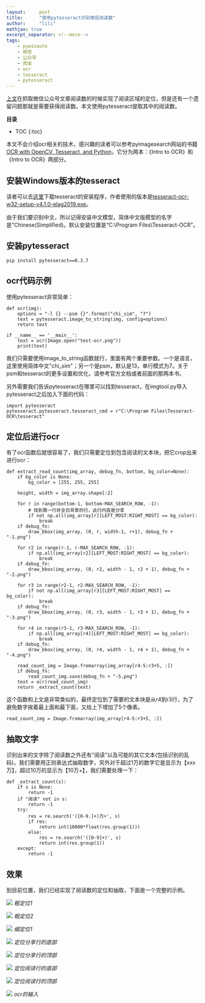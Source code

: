 ```yaml
---
layout:     post
title:      "使用pytesseract识别微信阅读数" 
author:     "lili" 
mathjax: true
excerpt_separator: <!--more-->
tags:
    - pywinauto
    - 微信
    - 公众号
    - 爬虫
    - ocr
    - tesseract
    - pytesseract
---
```


[上文](/2021/05/24/pywinauto-wechat-crawler-2/)在抓取微信公众号文章阅读数的时候实现了阅读区域的定位，但是还有一个遗留问题那就是需要获得阅读数。本文使用pytesseract提取其中的阅读数。
<!--more-->

**目录**
* TOC
{:toc}

本文不会介绍ocr相关的技术，感兴趣的读者可以参考pyimagesearch网站的书籍[OCR with OpenCV, Tesseract, and Python](https://www.pyimagesearch.com/ocr-with-opencv-tesseract-and-python/)，它分为两本：《Intro to OCR》和《Intro to OCR》两部分。

## 安装Windows版本的tesseract

读者可以去[这里](https://github.com/UB-Mannheim/tesseract/wiki)下载tesseract的安装程序，作者使用的版本是[tesseract-ocr-w32-setup-v4.1.0-elag2019.exe](https://digi.bib.uni-mannheim.de/tesseract/tesseract-ocr-w32-setup-v4.1.0-elag2019.exe)。

由于我们要识别中文，所以记得安装中文模型，简体中文版模型的名字是"Chinese(Simplified)。默认安装位置是“C:\Program Files\Tesseract-OCR”。

## 安装pytesseract

```
pip install pytesseract==0.3.7
```

## ocr代码示例

使用pytesseract非常简单：

```
def ocr(img):
    options = "-l {} --psm {}".format("chi_sim", "7")
    text = pytesseract.image_to_string(img, config=options)
    return text

if __name__ == '__main__':
    text = ocr(Image.open("test-ocr.png"))
    print(text)
```

我们只需要使用image_to_string函数就行，里面有两个重要参数。一个是语言，这里使用简体中文"chi_sim"；另一个是psm，默认是13，单行模式为7。关于psm和tesseract的更多设置和优化，请参考官方文档或者前面的那两本书。

另外需要我们告诉pytesseract在哪里可以找到tesseract，在imgtool.py导入pytesseract之后加入下面的代码：
```
import pytesseract
pytesseract.pytesseract.tesseract_cmd = r"C:\Program Files\Tesseract-OCR\tesseract"
```

## 定位后进行ocr

有了ocr函数后就很容易了，我们只需要定位到包含阅读的文本块，把它crop出来进行ocr：

```
def extract_read_count(img_array, debug_fn, bottom, bg_color=None):
    if bg_color is None:
        bg_color = [255, 255, 255]

    height, width = img_array.shape[:2]

    for r in range(bottom-1, bottom-MAX_SEARCH_ROW, -1):
        # 找到第一行非全白背景的行，此行内容是分享
        if not np.all(img_array[r][LEFT_MOST:RIGHT_MOST] == bg_color):
            break
    if debug_fn:
        draw_bbox(img_array, (0, r, width-1, r+1), debug_fn + "-1.png")

    for r2 in range(r-1, r-MAX_SEARCH_ROW, -1):
        if np.all(img_array[r2][LEFT_MOST:RIGHT_MOST] == bg_color):
            break
    if debug_fn:
        draw_bbox(img_array, (0, r2, width - 1, r2 + 1), debug_fn + "-2.png")

    for r3 in range(r2-1, r2-MAX_SEARCH_ROW, -1):
        if not np.all(img_array[r3][LEFT_MOST:RIGHT_MOST] == bg_color):
            break
    if debug_fn:
        draw_bbox(img_array, (0, r3, width - 1, r3 + 1), debug_fn + "-3.png")

    for r4 in range(r3-1, r3-MAX_SEARCH_ROW, -1):
        if np.all(img_array[r4][LEFT_MOST:RIGHT_MOST] == bg_color):
            break
    if debug_fn:
        draw_bbox(img_array, (0, r4, width - 1, r4 + 1), debug_fn + "-4.png")

    read_count_img = Image.fromarray(img_array[r4-5:r3+5, :])
    if debug_fn:
        read_count_img.save(debug_fn + "-5.png")
    text = ocr(read_count_img)
    return _extract_count(text)
```

这个函数和上文是非常类似的，最终定位到了需要的文本块是从r4到r3行，为了避免数字挨着最上面和最下面，又给上下增加了5个像素。

```
read_count_img = Image.fromarray(img_array[r4-5:r3+5, :])
```

## 抽取文字

识别出来的文字除了阅读数之外还有“阅读”以及可能的其它文本(包括识别的乱码)，我们需要用正则表达式抽取数字，另外对于超过1万的数字它是显示为【xxx万】，超过10万的显示为【10万+】，我们需要处理一下：

```
def _extract_count(s):
    if s is None:
        return -1
    if "阅读" not in s:
        return -1
    try:
        res = re.search('([0-9.]+)万+', s)
        if res:
            return int(10000*float(res.group(1)))
        else:
            res = re.search('([0-9]+)', s)
            return int(res.group(1))
    except:
        return -1
```

## 效果

到目前位置，我们已经实现了阅读数的定位和抽取，下面是一个完整的示例。

<a>![](/img/wechat-crawler/debug-2_coarse_0.png)</a>
*粗定位1*

<a>![](/img/wechat-crawler/debug-2_coarse_1.png)</a>
*粗定位2*


<a>![](/img/wechat-crawler/debug-2_fine_0.png)</a>
*细定位1*

<a>![](/img/wechat-crawler/debug-2_locate-1.png)</a>
*定位分享行的底部*


<a>![](/img/wechat-crawler/debug-2_locate-2.png)</a>
*定位分享行的顶部*


<a>![](/img/wechat-crawler/debug-2_locate-3.png)</a>
*定位阅读行的底部*

<a>![](/img/wechat-crawler/debug-2_locate-4.png)</a>
*定位阅读行的顶部*

<a>![](/img/wechat-crawler/debug-2_locate-5.png)</a>
*ocr的输入*
